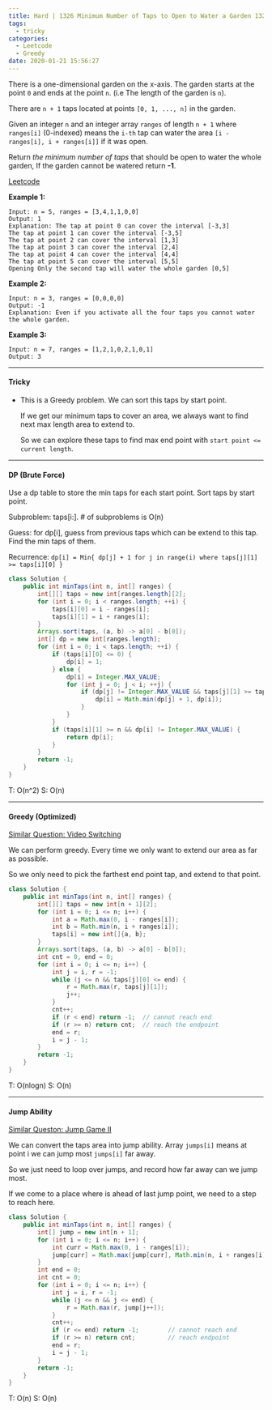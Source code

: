 ```yaml
---
title: Hard | 1326 Minimum Number of Taps to Open to Water a Garden 1326
tags:
  - tricky
categories:
  - Leetcode
  - Greedy
date: 2020-01-21 15:56:27
---
```


There is a one-dimensional garden on the x-axis. The garden starts at the point `0` and ends at the point `n`. (i.e The length of the garden is `n`).

There are `n + 1` taps located at points `[0, 1, ..., n]` in the garden.

Given an integer `n` and an integer array `ranges` of length `n + 1` where `ranges[i]` (0-indexed) means the `i-th` tap can water the area `[i - ranges[i], i + ranges[i]]` if it was open.

Return *the minimum number of taps* that should be open to water the whole garden, If the garden cannot be watered return **-1**.

[Leetcode](https://leetcode.com/problems/minimum-number-of-taps-to-open-to-water-a-garden/)

<!--more-->

**Example 1:**

```
Input: n = 5, ranges = [3,4,1,1,0,0]
Output: 1
Explanation: The tap at point 0 can cover the interval [-3,3]
The tap at point 1 can cover the interval [-3,5]
The tap at point 2 can cover the interval [1,3]
The tap at point 3 can cover the interval [2,4]
The tap at point 4 can cover the interval [4,4]
The tap at point 5 can cover the interval [5,5]
Opening Only the second tap will water the whole garden [0,5]
```

**Example 2:**

```
Input: n = 3, ranges = [0,0,0,0]
Output: -1
Explanation: Even if you activate all the four taps you cannot water the whole garden.
```

**Example 3:**

```
Input: n = 7, ranges = [1,2,1,0,2,1,0,1]
Output: 3
```

---

#### Tricky 

* This is a Greedy problem. We can sort this taps by start point.

  If we get our minimum taps to cover an area, we always want to find next max length area to extend to.

  So we can explore these taps to find max end point with `start point <= current length`.


---

#### DP (Brute Force)

Use a dp table to store the min taps for each start point. Sort taps by start point.

Subproblem: taps[i:].    # of subproblems is O(n)

Guess: for dp[i], guess from previous taps which can be extend to this tap. Find the min taps of them.

Recurrence: 	`dp[i] = Min{ dp[j] + 1 for j in range(i) where taps[j][1] >= taps[i][0] }`

```java
class Solution {
    public int minTaps(int n, int[] ranges) {
        int[][] taps = new int[ranges.length][2];
        for (int i = 0; i < ranges.length; ++i) {
            taps[i][0] = i - ranges[i];
            taps[i][1] = i + ranges[i];
        }
        Arrays.sort(taps, (a, b) -> a[0] - b[0]);
        int[] dp = new int[ranges.length];
        for (int i = 0; i < taps.length; ++i) {
            if (taps[i][0] <= 0) {
                dp[i] = 1;
            } else {
                dp[i] = Integer.MAX_VALUE;
                for (int j = 0; j < i; ++j) {
                    if (dp[j] != Integer.MAX_VALUE && taps[j][1] >= taps[i][0]) {
                        dp[i] = Math.min(dp[j] + 1, dp[i]);    
                    }
                }
            }
            if (taps[i][1] >= n && dp[i] != Integer.MAX_VALUE) {
                return dp[i];
            }
        }
        return -1;
    }
}
```

T: O(n^2) 			S: O(n)

---

#### Greedy (Optimized)

[Similar Question: Video Switching](https://leetcode.com/problems/video-stitching/)

We can perform greedy. Every time we only want to extend our area as far as possible.

So we only need to pick the farthest end point tap, and extend to that point.

```java
class Solution {
    public int minTaps(int n, int[] ranges) {
        int[][] taps = new int[n + 1][2];
        for (int i = 0; i <= n; i++) {
            int a = Math.max(0, i - ranges[i]);
            int b = Math.min(n, i + ranges[i]);
            taps[i] = new int[]{a, b};
        }
        Arrays.sort(taps, (a, b) -> a[0] - b[0]);
        int cnt = 0, end = 0;
        for (int i = 0; i <= n; i++) {
            int j = i, r = -1;
            while (j <= n && taps[j][0] <= end) {
                r = Math.max(r, taps[j][1]);
                j++;
            }
            cnt++;
            if (r < end) return -1;  // cannot reach end 
            if (r >= n) return cnt;  // reach the endpoint
            end = r;
            i = j - 1;
        }
        return -1;
    }
}
```

T: O(nlogn)			S: O(n)

---

#### Jump Ability  

[Similar Queston: Jump Game II](https://leetcode.com/problems/jump-game-ii/)

We can convert the taps area into jump ability. Array `jumps[i]` means at point i we can jump most `jumps[i]` far away.

So we just need to loop over jumps, and record how far away can we jump most.

If we come to a place where is ahead of last jump point, we need to a step to reach here.

```java
class Solution {
    public int minTaps(int n, int[] ranges) {
        int[] jump = new int[n + 1];
        for (int i = 0; i <= n; i++) {
            int curr = Math.max(0, i - ranges[i]);
            jump[curr] = Math.max(jump[curr], Math.min(n, i + ranges[i]));
        }
        int end = 0;
        int cnt = 0;
        for (int i = 0; i <= n; i++) {
            int j = i, r = -1;
            while (j <= n && j <= end) {
                r = Math.max(r, jump[j++]);
            }
            cnt++;
            if (r <= end) return -1;        // cannot reach end
            if (r >= n) return cnt;         // reach endpoint
            end = r;
            i = j - 1;
        }
        return -1;
    }
}
```

T: O(n) 			S: O(n)
